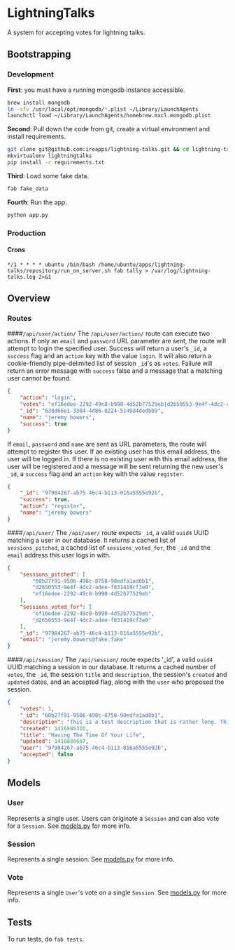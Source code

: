 # LightningTalks
A system for accepting votes for lightning talks.

## Bootstrapping

### Development
**First**: you must have a running mongodb instance accessible.
```sh
brew install mongodb
ln -sfv /usr/local/opt/mongodb/*.plist ~/Library/LaunchAgents
launchctl load ~/Library/LaunchAgents/homebrew.mxcl.mongodb.plist
```
**Second**: Pull down the code from git, create a virtual environment and install requirements.
```sh
git clone git@github.com:ireapps/lightning-talks.git && cd lightning-talks
mkvirtualenv lightningtalks
pip install -r requirements.txt
```

**Third**: Load some fake data.
```sh
fab fake_data
```

**Fourth**: Run the app.
```sh
python app.py
```

### Production
#### Crons
```
*/1 * * * * ubuntu /bin/bash /home/ubuntu/apps/lightning-talks/repository/run_on_server.sh fab tally > /var/log/lightning-talks.log 2>&1
```

## Overview
### Routes
####`/api/user/action/`
The `/api/user/action/` route can execute two actions. If only an `email` and `password` URL parameter are sent, the route will attempt to login the specified user. Success will return a user's `_id`, a `success` flag and an `action` key with the value `login`. It will also return a cookie-friendly pipe-delimited list of session `_id`'s as `votes`. Failure will return an error message with `success` false and a message that a matching user cannot be found.
```json
{
    "action": "login",
    "votes": "ef16edee-2292-49c8-b990-4d52b77529eb|d2650553-9e4f-4dc2-adee-f831419cf3e0|60b27f91-9506-498c-8758-90edfa1ad0b1",
    "_id": "638d66e1-3304-4d86-8224-5149d4dedbb9",
    "name": "jeremy bowers",
    "success": true
}
```
If `email`, `password` and `name` are sent as URL parameters, the route will attempt to register this user. If an existing user has this email address, the user will be logged in. If there is no existing user with this email address, the user will be registered and a message will be sent returning the new user's `_id`, a `success` flag and an `action` key with the value `register`.
```json
{
    "_id": "97984267-ab75-46c4-b113-016a5555e92b",
    "success": true,
    "action": "register",
    "name": "jeremy bowers"
}
```
####`/api/user/`
The `/api/user/` route expects `_id`, a valid `uuid4` UUID matching a user in our database. It returns a cached list of `sessions_pitched`, a cached list of `sessions_voted_for`, the `_id` and the `email` address this user logs in with.
```json
{
    "sessions_pitched": [
        "60b27f91-9506-498c-8758-90edfa1ad0b1",
        "d2650553-9e4f-4dc2-adee-f831419cf3e0",
        "ef16edee-2292-49c8-b990-4d52b77529eb"
    ],
    "sessions_voted_for": [
        "ef16edee-2292-49c8-b990-4d52b77529eb",
        "d2650553-9e4f-4dc2-adee-f831419cf3e0"
    ],
    "_id": "97984267-ab75-46c4-b113-016a5555e92b",
    "email": "jeremy.bowers@fake.fake"
}
```
####`/api/session/`
The `/api/session/` route expects '_id', a valid `uuid4` UUID matching a session in our database. It returns a cached number of `votes`, the `_id`, the session `title` and `description`, the session's `created` and `updated` dates, and an accepted flag, along with the `user` who proposed the session.
```json
{
    "votes": 1,
    "_id": "60b27f91-9506-498c-8758-90edfa1ad0b1",
    "description": "This is a test description that is rather long. This is a test description that is rather long. This is a test description that is rather long. This is a test description that is rather long. This is a test description that is rather long. This is a test description that is rather long. This is a test description that is rather long. This is a test description that is rather long. This is a test description that is rather long. This is a test description that is rather long. This is a test description that is rather long. This is a test description that is rather long.",
    "created": 1416886310,
    "title": "Having The Time Of Your Life",
    "updated": 1416886667,
    "user": "97984267-ab75-46c4-b113-016a5555e92b",
    "accepted": false
}
```

## Models
### User
Represents a single user. Users can originate a `Session` and can also vote for a `Session`. See [models.py](https://github.com/ireapps/lightning-talks/blob/master/models.py#L59:L66) for more info.
### Session
Represents a single session. See [models.py](https://github.com/ireapps/lightning-talks/blob/master/models.py#L107:L112) for more info.
### Vote
Represents a single `User`'s vote on a single `Session`. See [models.py](https://github.com/ireapps/lightning-talks/blob/master/models.py#L137:L139) for more info.

## Tests
To run tests, do `fab tests`.